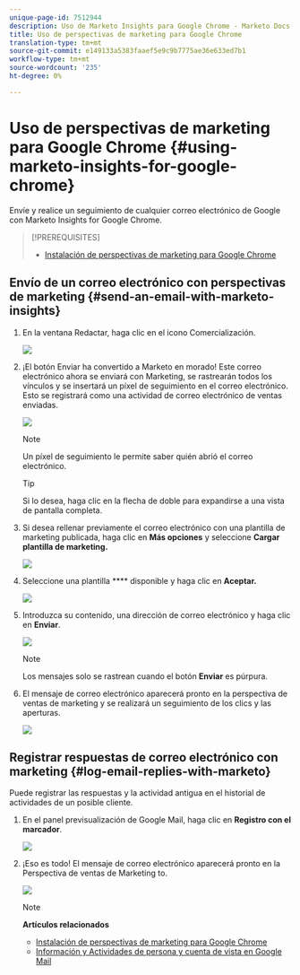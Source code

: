 ```yaml
---
unique-page-id: 7512944
description: Uso de Marketo Insights para Google Chrome - Marketo Docs - Documentación del producto
title: Uso de perspectivas de marketing para Google Chrome
translation-type: tm+mt
source-git-commit: e149133a5383faaef5e9c9b7775ae36e633ed7b1
workflow-type: tm+mt
source-wordcount: '235'
ht-degree: 0%

---
```



# Uso de perspectivas de marketing para Google Chrome {#using-marketo-insights-for-google-chrome}

Envíe y realice un seguimiento de cualquier correo electrónico de Google con Marketo Insights for Google Chrome.

>[!PREREQUISITES]
>
>* [Instalación de perspectivas de marketing para Google Chrome](install-marketo-insights-for-google-chrome.md)

>



## Envío de un correo electrónico con perspectivas de marketing {#send-an-email-with-marketo-insights}

1. En la ventana Redactar, haga clic en el icono Comercialización.

   ![](assets/image2015-10-5-14-3a57-3a53.png)

1. ¡El botón Enviar ha convertido a Marketo en morado! Este correo electrónico ahora se enviará con Marketing, se rastrearán todos los vínculos y se insertará un píxel de seguimiento en el correo electrónico. Esto se registrará como una actividad de correo electrónico de ventas enviadas.

   ![](assets/image2015-10-5-15-3a2-3a21.png)

   >[!NOTE]
   >
   >Un píxel de seguimiento le permite saber quién abrió el correo electrónico.

   >[!TIP]
   >
   >Si lo desea, haga clic en la flecha de doble para expandirse a una vista de pantalla completa.

1. Si desea rellenar previamente el correo electrónico con una plantilla de marketing publicada, haga clic en **Más opciones** y seleccione **Cargar plantilla de marketing.**

   ![](assets/image2015-10-5-15-3a6-3a50.png)

1. Seleccione una plantilla **** disponible y haga clic en **Aceptar.**

   ![](assets/image2015-10-5-15-3a11-3a44.png)

1. Introduzca su contenido, una dirección de correo electrónico y haga clic en **Enviar**.

   ![](assets/image2015-10-6-14-3a37-3a32.png)

   >[!NOTE]
   >
   >Los mensajes solo se rastrean cuando el botón **Enviar** es púrpura.

1. El mensaje de correo electrónico aparecerá pronto en la perspectiva de ventas de marketing y se realizará un seguimiento de los clics y las aperturas.

   ![](assets/image2015-4-23-16-3a59-3a43.png)

## Registrar respuestas de correo electrónico con marketing {#log-email-replies-with-marketo}

Puede registrar las respuestas y la actividad antigua en el historial de actividades de un posible cliente.

1. En el panel previsualización de Google Mail, haga clic en **Registro con el marcador**.

   ![](assets/image2015-4-23-17-3a0-3a42.png)

1. ¡Eso es todo! El mensaje de correo electrónico aparecerá pronto en la Perspectiva de ventas de Marketing to.

   ![](assets/image2015-4-23-17-3a1-3a26.png)

   >[!NOTE]
   >
   >**Artículos relacionados**
   >
   >    
   >    
   >    * [Instalación de perspectivas de marketing para Google Chrome](install-marketo-insights-for-google-chrome.md)
   >    * [Información y Actividades de persona y cuenta de vista en Google Mail](view-person-and-account-information-and-activities-in-google-mail.md)


